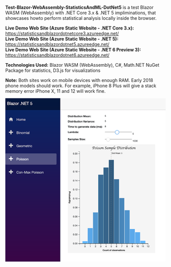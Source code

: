 **Test-Blazor-WebAssembly-StatisticsAndML-DotNet5**
is a test Blazor WASM (WebAssembly) with .NET Core 3.x & .NET 5 impliminations, that showcases howto perform statistical analysis locally inside the browser.

**Live Demo Web Site (Azure Static Website - .NET Core 3.x):** https://statisticsandblazordotnetcore3.azureedge.net/  
**Live Demo Web Site (Azure Static Website - .NET 5):** https://statisticsandblazordotnet5.azureedge.net/  
**Live Demo Web Site (Azure Static Website - .NET 6 Preview 3):** https://statisticsandblazordotnet6.azureedge.net/  

**Technologies Used:** Blazor WASM (WebAssembly), C#, Math.NET NuGet Package for statistics, D3.js for visualizations  

**Note:** Both sites work on mobile devices with enough RAM. Early 2018 phone models should work. For example, iPhone 8 Plus will give a stack memory error iPhone X, 11 and 12 will work fine.

![Balzor-Statistics-DotNet5](https://github.com/bartczernicki/Test-Blazor-WebAssembly-StatisticsAndML/raw/master/AppScreenShotDotNet5.png)
